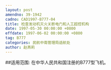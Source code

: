 ```yaml
---
layout: post
amendno: 39-1942
cadno: CAD1997-B777-04
title: 检查发动机灭火关断电门和人工超控机构
date: 1997-05-30 00:00:00 +0800
effdate: 1997-06-02 00:00:00 +0800
tag: B777
categories: 民航中南管理局适航处
author: 赵燕莉
---
```


##适用范围:
在中华人民共和国注册的B777型飞机。

